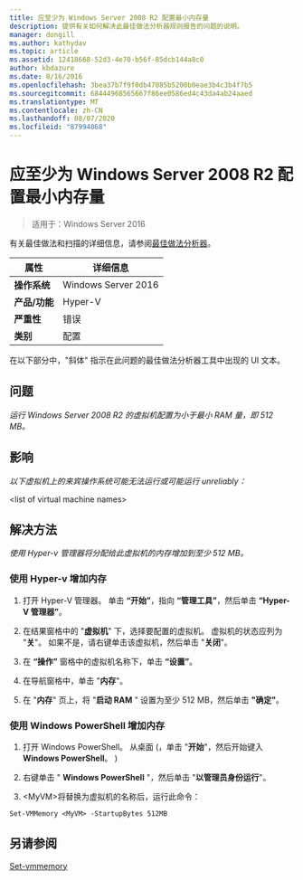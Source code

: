 ```yaml
---
title: 应至少为 Windows Server 2008 R2 配置最小内存量
description: 提供有关如何解决此最佳做法分析器规则报告的问题的说明。
manager: dongill
ms.author: kathydav
ms.topic: article
ms.assetid: 12418668-52d3-4e70-b56f-85dcb144a8c0
author: kbdazure
ms.date: 8/16/2016
ms.openlocfilehash: 3bea37b7f9f0db47085b5200b0eae3b4c3b4f7b5
ms.sourcegitcommit: 68444968565667f86ee0586ed4c43da4ab24aaed
ms.translationtype: MT
ms.contentlocale: zh-CN
ms.lasthandoff: 08/07/2020
ms.locfileid: "87994868"
---
```

# <a name="windows-server-2008-r2-should-be-configured-with-at-least-the-minimum-amount-of-memory"></a>应至少为 Windows Server 2008 R2 配置最小内存量

>适用于：Windows Server 2016

有关最佳做法和扫描的详细信息，请参阅[最佳做法分析器](https://go.microsoft.com/fwlink/?LinkId=122786)。

|属性|详细信息|
|-|-|
|**操作系统**|Windows Server 2016|
|**产品/功能**|Hyper-V|
|**严重性**|错误|
|**类别**|配置|

在以下部分中，"斜体" 指示在此问题的最佳做法分析器工具中出现的 UI 文本。

## <a name="issue"></a>问题

*运行 Windows Server 2008 R2 的虚拟机配置为小于最小 RAM 量，即 512 MB。*

## <a name="impact"></a>影响

*以下虚拟机上的来宾操作系统可能无法运行或可能运行 unreliably：*


\<list of virtual machine names>

## <a name="resolution"></a>解决方法

*使用 Hyper-v 管理器将分配给此虚拟机的内存增加到至少 512 MB。*

### <a name="to-increase-the-memory-using-hyper-v"></a>使用 Hyper-v 增加内存

1.  打开 Hyper-V 管理器。 单击 **“开始”**，指向 **“管理工具”**，然后单击 **“Hyper-V 管理器”**。

2.  在结果窗格中的 "**虚拟机**" 下，选择要配置的虚拟机。 虚拟机的状态应列为 "**关**"。 如果不是，请右键单击该虚拟机，然后单击 "**关闭**"。

3.  在 **“操作”** 窗格中的虚拟机名称下，单击 **“设置”**。

4.  在导航窗格中，单击 "**内存**"。

5.  在 "**内存**" 页上，将 "**启动 RAM** " 设置为至少 512 MB，然后单击 **"确定"**。

### <a name="increase-the-memory-using-windows-powershell"></a>使用 Windows PowerShell 增加内存

1.  打开 Windows PowerShell。 从桌面 (，单击 "**开始**"，然后开始键入**Windows PowerShell**。 ) 

2.  右键单击 " **Windows PowerShell** "，然后单击 "**以管理员身份运行**"。

3.  \<MyVM>将替换为虚拟机的名称后，运行此命令：

```
Set-VMMemory <MyVM> -StartupBytes 512MB
```

## <a name="see-also"></a>另请参阅
[Set-vmmemory](/powershell/module/hyper-v/set-vmmemory?view=win10-ps)